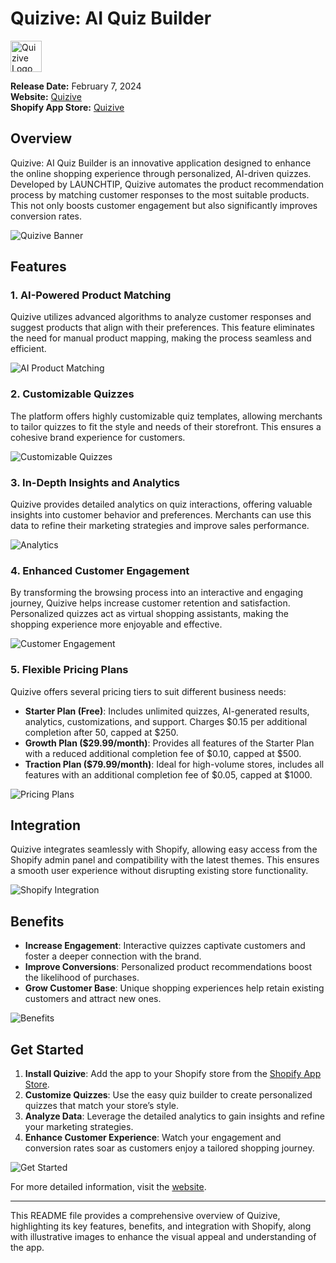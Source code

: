 

# Quizive: AI Quiz Builder
<img src="images/quizive_logo.png" alt="Quizive Logo" width="50" height="50">

 
**Release Date:** February 7, 2024  
**Website:** [Quizive](https://www.launchtip.com/apps/quizive/)  
**Shopify App Store:** [Quizive](https://apps.shopify.com/quizive-app)

## Overview

Quizive: AI Quiz Builder is an innovative application designed to enhance the online shopping experience through personalized, AI-driven quizzes. Developed by LAUNCHTIP, Quizive automates the product recommendation process by matching customer responses to the most suitable products. This not only boosts customer engagement but also significantly improves conversion rates.

![Quizive Banner](images/quizive_banner.webp)

## Features

### 1. AI-Powered Product Matching

Quizive utilizes advanced algorithms to analyze customer responses and suggest products that align with their preferences. This feature eliminates the need for manual product mapping, making the process seamless and efficient.

![AI Product Matching](images/add-product-quiz.png)

### 2. Customizable Quizzes

The platform offers highly customizable quiz templates, allowing merchants to tailor quizzes to fit the style and needs of their storefront. This ensures a cohesive brand experience for customers.

![Customizable Quizzes](images/create-quiz.png)

### 3. In-Depth Insights and Analytics

Quizive provides detailed analytics on quiz interactions, offering valuable insights into customer behavior and preferences. Merchants can use this data to refine their marketing strategies and improve sales performance.

![Analytics](images/insights.png)

### 4. Enhanced Customer Engagement

By transforming the browsing process into an interactive and engaging journey, Quizive helps increase customer retention and satisfaction. Personalized quizzes act as virtual shopping assistants, making the shopping experience more enjoyable and effective.

![Customer Engagement](images/quiz-play.png)

### 5. Flexible Pricing Plans

Quizive offers several pricing tiers to suit different business needs:
- **Starter Plan (Free)**: Includes unlimited quizzes, AI-generated results, analytics, customizations, and support. Charges $0.15 per additional completion after 50, capped at $250.
- **Growth Plan ($29.99/month)**: Provides all features of the Starter Plan with a reduced additional completion fee of $0.10, capped at $500.
- **Traction Plan ($79.99/month)**: Ideal for high-volume stores, includes all features with an additional completion fee of $0.05, capped at $1000.

![Pricing Plans](images/select-plan.png)

## Integration

Quizive integrates seamlessly with Shopify, allowing easy access from the Shopify admin panel and compatibility with the latest themes. This ensures a smooth user experience without disrupting existing store functionality.

![Shopify Integration](images/publish-quiz.png)

## Benefits

- **Increase Engagement**: Interactive quizzes captivate customers and foster a deeper connection with the brand.
- **Improve Conversions**: Personalized product recommendations boost the likelihood of purchases.
- **Grow Customer Base**: Unique shopping experiences help retain existing customers and attract new ones.

![Benefits](images/quiz-templates.png)

## Get Started

1. **Install Quizive**: Add the app to your Shopify store from the [Shopify App Store](https://apps.shopify.com/quizive-app).
2. **Customize Quizzes**: Use the easy quiz builder to create personalized quizzes that match your store’s style.
3. **Analyze Data**: Leverage the detailed analytics to gain insights and refine your marketing strategies.
4. **Enhance Customer Experience**: Watch your engagement and conversion rates soar as customers enjoy a tailored shopping journey.

![Get Started](images/publish-quiz.png)

For more detailed information, visit the [website](https://www.launchtip.com/apps/quizive/).

---

This README file provides a comprehensive overview of Quizive, highlighting its key features, benefits, and integration with Shopify, along with illustrative images to enhance the visual appeal and understanding of the app.